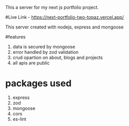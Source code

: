 This a server for my next js portfolio project.

#Live Link - https://next-portfolio-two-topaz.vercel.app/

This server created with nodejs, express and mongoose

#features

1. data is secured by mongoose
2. error handled by zod validation
3. crud opartion on about, blogs and projects
4. all apis are public

# packages used

1. express
2. zod
3. mongoose
4. cors
5. es-lint
